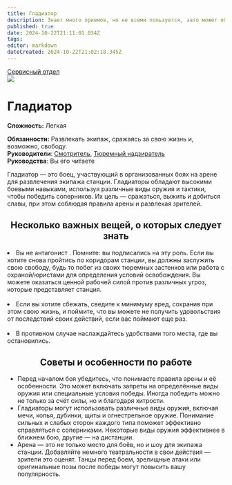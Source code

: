 ```yaml
---
title: Гладиатор
description: Знает много приемов, но не всеми пользуется, зато может обучить других им. Любит сигареты DromedaryCo, потому что они до сих пор спонсируют космическую Олимпиаду (он реально думает, что ему платят за это).
published: true
date: 2024-10-22T21:11:01.034Z
tags: 
editor: markdown
dateCreated: 2024-10-22T21:02:18.345Z
---
```


<div id="gif-container"></div>
<div style="display: flex; justify-content: center;">
<div class="roles-passport serv">
  <div class="title serv"><a href="/roles/servicedepartment">Сервисный отдел</a></div>
  <div>
    <div><div><img src="/roles/.png" id="img"></div></div>
  <div><div>
    <h1>Гладиатор</h1>
    <p><strong>Сложность:</strong> Легкая</p>
    <strong>Обязанности:</strong> Развлекать экипаж, сражаясь за свою жизнь и, возможно, свободу.<br>
    <b>Руководители</b>: <a href="/roles/warden">Смотритель</a>, <a href="/roles/prison-guard">Тюремный надзиратель</a><br>
    <b>Руководства</b>: Вы его читаете
  </div></div>
  </div>
</div>
</div>

Гладиатор — это боец, участвующий в организованных боях на арене для развлечения экипажа станции. Гладиаторы обладают высокими боевыми навыками, используя различные виды оружия и тактики, чтобы победить соперников. Их цель — сражаться, выжить и добиться славы, при этом соблюдая правила арены и развлекая зрителей.
  
## <center>Несколько важных вещей, о которых следует знать

<li>Вы не антагонист . Помните: вы подписались на эту роль. Если вы хотите снова пройтись по коридорам станции, вы должны заслужить свою свободу, будь то побег из своих тюремных застенков или работа с охраной/юристами для определения условий освобождения. Вы можете оказаться ценной рабочей силой против различных угроз, которые представляет станция.<br><br>
<li>Если вы хотите сбежать, сведите к минимуму вред, сохранив при этом свою жизнь, и поймите, что вы можете не получить удовольствия от последствий своих действий, если вас поймают еще раз.<br><br>
<li>В противном случае наслаждайтесь удобствами того места, где вы остановились.

## <center>Советы и особенности по работе

- Перед началом боя убедитесь, что понимаете правила арены и её особенности. Это может включать запреты на определённые виды оружия или специальные условия победы. Иногда победить можно не только за счёт силы, но и благодаря хитрости.
- Гладиаторы могут использовать различные виды оружия, включая мечи, копья, дубинки, щиты и огнестрельное оружие. Понимание сильных и слабых сторон каждого типа поможет эффективно справляться с соперниками. Некоторые виды оружия эффективнее в ближнем бою, другие — на дистанции.
- Арена — это не только место для боёв, но и шоу для экипажа станции. Добавляйте немного театральности в свои действия — зрители это оценят. Танцы перед боем, зрелищные атаки или оригинальные позы после победы могут повысить вашу популярность.


<div class="table"></div>